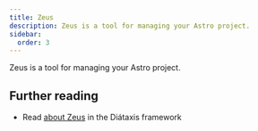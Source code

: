 ```yaml
---
title: Zeus
description: Zeus is a tool for managing your Astro project.
sidebar:
  order: 3
---
```


Zeus is a tool for managing your Astro project.

## Further reading

- Read [about Zeus](https://diataxis.fr/zeus/) in the Diátaxis framework
